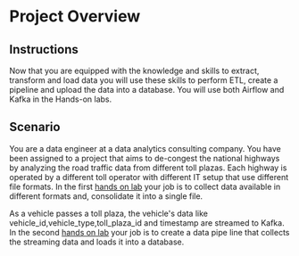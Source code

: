 # Project Overview

## Instructions
Now that you are equipped with the knowledge and skills to extract, transform and load data you will use these skills to perform ETL, create a pipeline and upload the data into a database. You will use both Airflow and Kafka in the Hands-on labs.

## Scenario
You are a data engineer at a data analytics consulting company. You have been assigned to a project that aims to de-congest the national highways by analyzing the road traffic data from different toll plazas. Each highway is operated by a different toll operator with different IT setup that use different file formats.  In the first [hands on lab](https://github.com/Fernoss/IBM_data_engineering/edit/main/9_ETL_and_Data_Pipelines_with_Shell_Airflow_and_Kafka/final_project/) your job is to collect data available in different formats and, consolidate it into a single file.  

As a vehicle passes a toll plaza, the vehicle's data like vehicle_id,vehicle_type,toll_plaza_id and timestamp are streamed to Kafka. In the second [hands on lab](https://github.com/Fernoss/IBM_data_engineering/edit/main/9_ETL_and_Data_Pipelines_with_Shell_Airflow_and_Kafka/final_project/) your job is to create a data pipe line that collects the streaming data and loads it into a database.
